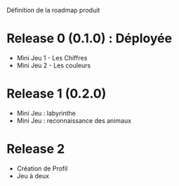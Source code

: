 Définition de la roadmap produit

# Release 0 (0.1.0) : **Déployée** #

  * Mini Jeu 1 - Les Chiffres
  * Mini Jeu 2 - Les couleurs

# Release 1 (0.2.0) #
  * Mini Jeu : labyrinthe
  * Mini Jeu : reconnaissance des animaux

# Release 2 #

  * Création de Profil
  * Jeu à deux